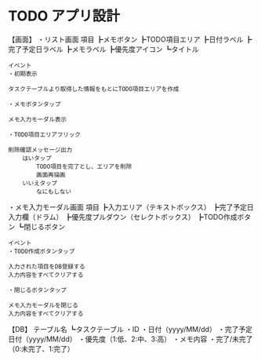 #  TODO アプリ設計

【画面】
  ・リスト画面
    項目
    ┣メモボタン
    ┣TODO項目エリア
    ┣日付ラベル
    ┣完了予定日ラベル
    ┣メモラベル
    ┣優先度アイコン
    ┗タイトル

    イベント
    ・初期表示

    タスクテーブルより取得した情報をもとにTODO項目エリアを作成

    ・メモボタンタップ

    メモ入力モーダル表示

    ・TODO項目エリアフリック

    削除確認メッセージ出力
        はいタップ
            TODO項目を完了とし、エリアを削除
            画面再描画
        いいえタップ
            なにもしない


  ・メモ入力モーダル画面
    項目
    ┣入力エリア（テキストボックス）
    ┣完了予定日入力欄（ドラム）
    ┣優先度プルダウン（セレクトボックス）
    ┣TODO作成ボタン
    ┗閉じるボタン

    イベント
    ・TODO作成ボタンタップ

    入力された項目をDB登録する
    入力内容をすべてクリアする

    ・閉じるボタンタップ

    メモ入力モーダルを閉じる
    入力内容をすべてクリアする


【DB】
  テーブル名
  ┗タスクテーブル
  ・ID
  ・日付（yyyy/MM/dd）
  ・完了予定日付（yyyy/MM/dd）
  ・優先度（1:低、2:中、3:高）
  ・メモ内容
  ・完了/未完了（0:未完了、1:完了）


